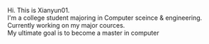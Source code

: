 Hi. This is Xianyun01. <br>
I'm a college student majoring in Computer sceince & engineering.<br>
Currently working on my major cources.<br>
My ultimate goal is to become a master in computer<br>
  


<!---
Xianyun01/Xianyun01 is a ✨ special ✨ repository because its `README.md` (this file) appears on your GitHub profile.
You can click the Preview link to take a look at your changes.
--->
